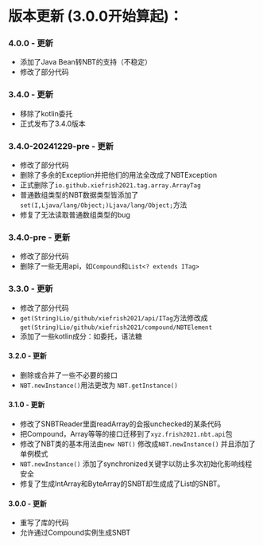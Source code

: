 # 版本更新 (3.0.0开始算起)：

### 4.0.0 - 更新
 - 添加了Java Bean转NBT的支持（不稳定）
 - 修改了部分代码

### 3.4.0 - 更新
 - 移除了kotlin委托
 - 正式发布了3.4.0版本

### 3.4.0-20241229-pre - 更新
 - 修改了部分代码
 - 删除了多余的Exception并把他们的用法全改成了NBTException
 - 正式删除了`io.github.xiefrish2021.tag.array.ArrayTag`
 - 普通数组类型的NBT数据类型皆添加了`set(I,Ljava/lang/Object;)Ljava/lang/Object;`方法
 - 修复了无法读取普通数组类型的bug

### 3.4.0-pre - 更新
 - 修改了部分代码
 - 删除了一些无用api，如`Compound`和`List<? extends ITag>`

### 3.3.0 - 更新
 - 修改了部分代码
 - `get(String)Lio/github/xiefrish2021/api/ITag`方法修改成 `get(String)Lio/github/xiefrish2021/compound/NBTElement`
 - 添加了一些kotlin成分：如委托，语法糖

#### 3.2.0 - 更新
 - 删除或合并了一些不必要的接口
 - `NBT.newInstance()`用法更改为 `NBT.getInstance()`

#### 3.1.0 - 更新
 - 修改了SNBTReader里面readArray的会报unchecked的某条代码
 - 把Compound，Array<V extends ITag>等等的接口迁移到了`xyz.frish2021.nbt.api`包
 - 修改了NBT类的基本用法由`new NBT()` 修改成`NBT.newInstance()` 并且添加了单例模式
 - `NBT.newInstance()` 添加了synchronized关键字以防止多次初始化影响线程安全
 - 修复了生成IntArray和ByteArray的SNBT却生成成了List的SNBT。

#### 3.0.0 - 更新
 - 重写了库的代码
 - 允许通过Compound实例生成SNBT
